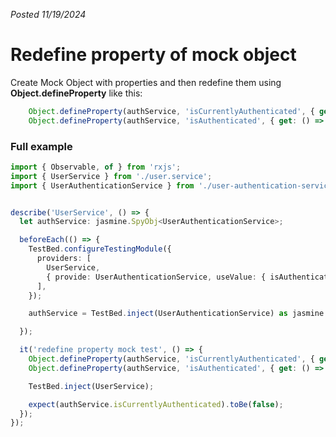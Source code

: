 *Posted 11/19/2024*
# Redefine property of mock object

Create Mock Object with properties and then redefine them using **Object.defineProperty** like this:

```typescript
    Object.defineProperty(authService, 'isCurrentlyAuthenticated', { get: () => false });
    Object.defineProperty(authService, 'isAuthenticated', { get: () => of(false) });
```

### Full example

```typescript
import { Observable, of } from 'rxjs';
import { UserService } from './user.service';
import { UserAuthenticationService } from './user-authentication-service';


describe('UserService', () => {
  let authService: jasmine.SpyObj<UserAuthenticationService>;

  beforeEach(() => {
    TestBed.configureTestingModule({
      providers: [
        UserService,
        { provide: UserAuthenticationService, useValue: { isAuthenticated: of(true), isCurrentlyAuthenticated: true, } },
      ],
    });

    authService = TestBed.inject(UserAuthenticationService) as jasmine.SpyObj<UserAuthenticationService>;

  });

  it('redefine property mock test', () => {
    Object.defineProperty(authService, 'isCurrentlyAuthenticated', { get: () => false });
    Object.defineProperty(authService, 'isAuthenticated', { get: () => of(false) });

    TestBed.inject(UserService);

    expect(authService.isCurrentlyAuthenticated).toBe(false);
  });
});

```